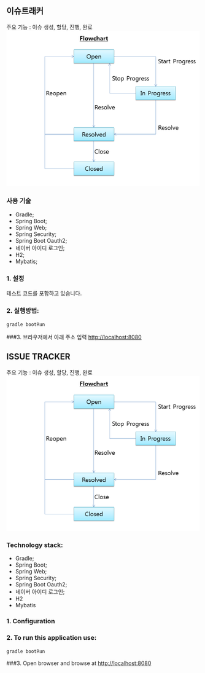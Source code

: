 ## 이슈트래커
주요 기능 : 이슈 생성, 할당, 진행, 완료
![순서도](./img/fc.png)

### 사용 기술

* Gradle;
* Spring Boot;
* Spring Web;
* Spring Security;
* Spring Boot Oauth2;
* 네이버 아이디 로그인;
* H2;
* Mybatis;


### 1. 설정
테스트 코드를 포함하고 있습니다.

### 2. 실행방법:

```bash
gradle bootRun
  ```

###3. 브라우저에서 아래 주소 입력 
[http://localhost:8080](http://localhost:8080)


## ISSUE TRACKER
주요 기능 : 이슈 생성, 할당, 진행, 완료
![Flowchart](./img/fc.png)

### Technology stack:

* Gradle;
* Spring Boot;
* Spring Web;
* Spring Security;
* Spring Boot Oauth2;
* 네이버 아이디 로그인;
* H2
* Mybatis

### 1. Configuration


### 2. To run this application use:

```bash
gradle bootRun
  ```

###3. Open browser and browse at 
[http://localhost:8080](http://localhost:8080)